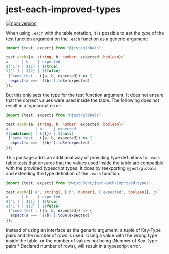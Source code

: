 # jest-each-improved-types
[![npm version](https://badge.fury.io/js/%40wistudent%2Fjest-each-improved-types.svg)](https://badge.fury.io/js/%40wistudent%2Fjest-each-improved-types)

When using `.each` with the table notation, it is possible to set the type of the test function argument on the `.each` function as a generic argument:
```ts
import {test, expect} from "@jest/globals";

test.each<{a: string, b: number, expected: boolean}>`
a      | b    | expected
${'1'} | ${1} | ${true}
${'1'} | ${2} | ${false}
`('some test', ({a, b, expected}) => {
  expect(a === `${b}`).toBe(expected)
});
```

But this only sets the type for the test function argument, it does not ensure that the correct values were used inside the table. The following does not result in a typescript error:
```ts
import {test, expect} from "@jest/globals";

test.each<{a: string, b: number, expected: boolean}>`
a            | b     | expected
${undefined} | ${{}} | ${null}
`('some test', ({a, b, expected}) => {
  expect(a === `${b}`).toBe(expected)
});
```

This package adds an additional way of providing type definitons to `.each` table tests that ensures that the values used inside the table are compatible with the provided typescript types. It does by reexporting `@jest/globals` and extending the type definition of the `.each` function.

```ts
import {test, expect} from "@wistudent/jest-each-improved-types"

test.each<[['a', string], ['b', number], ['expected', boolean]], 2>`
a      | b    | expected
${'1'} | ${1} | ${true}
${'1'} | ${2} | ${false}
`('some test', ({a, b, expected}) => {
  expect(a === `${b}`).toBe(expected)
});
```

Instead of using an interface as the generic argument, a tuple of Key-Type pairs and the number of rows is used. Using a value with the wrong type inside the table, or the number of values not being $(\text{Number of Key-Type pairs} * \text{Declared number of rows})$, will result in a typescript error.
